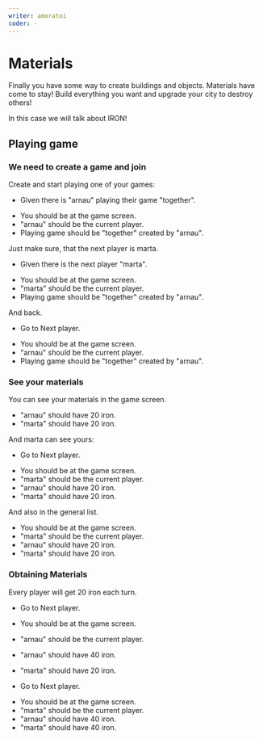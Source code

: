 ```yaml
---
writer: amoratoi
coder: -
---
```

# Materials

Finally you have some way to create buildings and objects. Materials have come to stay!
Build everything you want and upgrade your city to destroy others!

In this case we will talk about IRON!
                       

## Playing game

### We need to create a game and join

Create and start playing one of your games: 

 * Given there is "arnau" playing their game "together".
 <!-- SNAPSHOT status=200 -->  
 * You should be at the game screen.  
 * "arnau" should be the current player.
 * Playing game should be "together" created by "arnau".

Just make sure, that the next player is marta.

 * Given there is the next player "marta".
 <!-- SNAPSHOT status=200 -->
 * You should be at the game screen.
 * "marta" should be the current player.
 * Playing game should be "together" created by "arnau".

And back.

 * Go to Next player.
 <!-- SNAPSHOT status=200 -->
 * You should be at the game screen.
 * "arnau" should be the current player.
 * Playing game should be "together" created by "arnau".

### See your materials

You can see your materials in the game screen.

 * "arnau" should have 20 iron. 
 * "marta" should have 20 iron.

And marta can see yours:

 * Go to Next player.
 <!-- SNAPSHOT status=200 -->
 * You should be at the game screen.
 * "marta" should be the current player.
 * "arnau" should have 20 iron.
 * "marta" should have 20 iron.
 
And also in the general list.

 * You should be at the game screen.
 * "marta" should be the current player.
 * "arnau" should have 20 iron.
 * "marta" should have 20 iron.

### Obtaining Materials

Every player will get 20 iron each turn.

 * Go to Next player.
 <!-- SNAPSHOT status=200 -->
 * You should be at the game screen.
 * "arnau" should be the current player.
 * "arnau" should have 40 iron.
 * "marta" should have 20 iron.

 * Go to Next player.
 <!-- SNAPSHOT status=200 -->
 * You should be at the game screen.
 * "marta" should be the current player.
 * "arnau" should have 40 iron.
 * "marta" should have 40 iron.
